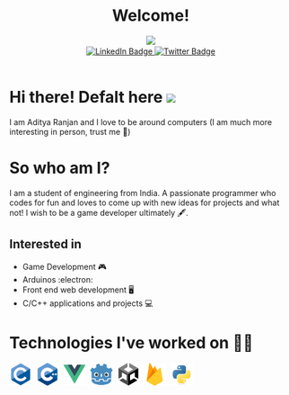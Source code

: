 <h1 align = "center">Welcome!</h1>
<div align = "center">
  <img src="https://media.giphy.com/media/v1.Y2lkPTc5MGI3NjExeWdwZnR0eW85aW4zZGNpamsxcTl4eDhkZmkybHkwZ2hkanJjZDVmeSZlcD12MV9pbnRlcm5hbF9naWZfYnlfaWQmY3Q9Zw/bGgsc5mWoryfgKBx1u/giphy.gif" width="100"/>
<div id="badges">
  <a href="https://www.linkedin.com/in/aditya-ranjan-89497b256/">
    <img src="https://img.shields.io/badge/LinkedIn-blue?style=for-the-badge&logo=linkedin&logoColor=white" alt="LinkedIn Badge"/>
  </a>
  <a href="https://twitter.com/itismanoranjan">
    <img src="https://img.shields.io/badge/Twitter-blue?style=for-the-badge&logo=twitter&logoColor=white" alt="Twitter Badge"/>
  </a>
</div>
<img src="https://komarev.com/ghpvc/?username=Defalt-here&style=flat-square&color=blue" alt=""/>
</div>
<h1>Hi there! Defalt here <img src="https://media.giphy.com/media/hvRJCLFzcasrR4ia7z/giphy.gif" width="30px"/></h1>

<p>I am Aditya Ranjan and I love to be around computers (I am much more interesting in person, trust me 🫣)</p>

<h1>So who am I?</h1>
<p>I am a student of engineering from India. A passionate programmer who codes for fun and loves to come up with new ideas for projects and what not!
I wish to be a game developer ultimately 🖋️.
</p>
<h2>Interested in</h2>
<ul>
  <li>Game Development 🎮</li>
  <li>Arduinos :electron:</li>
  <li>Front end web development 🖥️</li>
  <li>C/C++ applications and projects 💻</li>
</ul>
<h1>Technologies I've worked on 👨‍🔬</h1>
<div>
  <img src="https://github.com/devicons/devicon/blob/master/icons/c/c-original.svg" title="C" alt="C" width="40" height="40"/>&nbsp;
  <img src="https://github.com/devicons/devicon/blob/master/icons/cplusplus/cplusplus-original.svg" title="CPP" alt="CPP" width="40" height="40"/>&nbsp;
  <img src="https://github.com/devicons/devicon/blob/master/icons/vuejs/vuejs-original.svg" title="Vue" alt="Vue" width="40" height="40"/>&nbsp;
  <img src="https://github.com/devicons/devicon/blob/master/icons/godot/godot-original.svg" title="Godot" alt="Godot" width="40" height="40"/>&nbsp;
  <img src="https://github.com/devicons/devicon/blob/master/icons/unity/unity-original.svg" title="Unity" alt="Unity" width="40" height="40"/>&nbsp;
  <img src="https://github.com/devicons/devicon/blob/master/icons/firebase/firebase-original.svg" title="Firebase" alt="Firebase" width="40" height="40"/>&nbsp;
  <img src="https://github.com/devicons/devicon/blob/master/icons/python/python-original.svg" title="Firebase" alt="Firebase" width="40" height="40"/>&nbsp;
</div>
